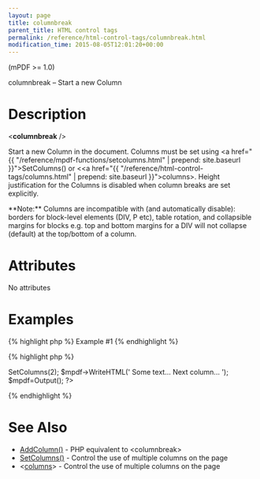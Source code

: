 ```yaml
---
layout: page
title: columnbreak
parent_title: HTML control tags
permalink: /reference/html-control-tags/columnbreak.html
modification_time: 2015-08-05T12:01:20+00:00
---
```


(mPDF &gt;= 1.0)

columnbreak – Start a new Column

# Description

&lt;**columnbreak** /&gt;

Start a new Column in the document. Columns must be set using <a href="{{ "/reference/mpdf-functions/setcolumns.html" | prepend: site.baseurl }}">SetColumns()</a> or &lt;<a href="{{ "/reference/html-control-tags/columns.html" | prepend: site.baseurl }}">columns</a>&gt;. Height justification for the Columns is disabled when column breaks are set explicitly.

<div class="alert alert-info" role="alert">**Note:** Columns are incompatible with (and automatically disable): borders for block-level elements (DIV, P etc), table rotation, and collapsible margins for blocks e.g. top and bottom margins for a DIV will not collapse (default) at the top/bottom of a column.</div>

# Attributes

No attributes

# Examples

{% highlight php %}
Example #1
{% endhighlight %}

{% highlight php %}
<?php

$mpdf = new mPDF();

$mpdf->SetColumns(2);

$mpdf->WriteHTML('
Some text...
<columnbreak />
Next column...
');

$mpdf=Output();

?>
{% endhighlight %}

# See Also

<ul>
<li class="manual_boxlist"><a href="{{ "/reference/mpdf-functions/bookmark.html" | prepend: site.baseurl }}">AddColumn()</a> - PHP equivalent to &lt;columnbreak&gt;</li>
<li class="manual_boxlist"><a href="{{ "/reference/mpdf-functions/setcolumns.html" | prepend: site.baseurl }}">SetColumns()</a> - Control the use of multiple columns on the page</li>
<li class="manual_boxlist">&lt;<a href="{{ "/reference/html-control-tags/columns.html" | prepend: site.baseurl }}">columns</a>&gt; - Control the use of multiple columns on the page</li>
</ul>
